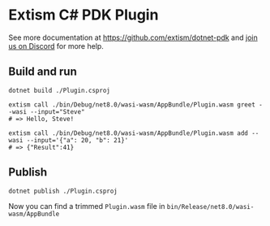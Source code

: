 # Extism C# PDK Plugin

See more documentation at https://github.com/extism/dotnet-pdk and
[join us on Discord](https://extism.org/discord) for more help.

## Build and run

```
dotnet build ./Plugin.csproj

extism call ./bin/Debug/net8.0/wasi-wasm/AppBundle/Plugin.wasm greet --wasi --input="Steve"
# => Hello, Steve!

extism call ./bin/Debug/net8.0/wasi-wasm/AppBundle/Plugin.wasm add --wasi --input='{"a": 20, "b": 21}'
# => {"Result":41}
```

## Publish

```
dotnet publish ./Plugin.csproj
```

Now you can find a trimmed `Plugin.wasm` file in `bin/Release/net8.0/wasi-wasm/AppBundle`
